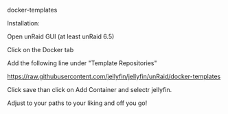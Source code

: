 docker-templates

Installation:

Open unRaid GUI (at least unRaid 6.5) 

Click on the Docker tab 

Add the following line under "Template Repositories" 

https://raw.githubusercontent.com/jellyfin/jellyfin/unRaid/docker-templates 

Click save than click on Add Container and selectr jellyfin.

Adjust to your paths to your liking and off you go!
